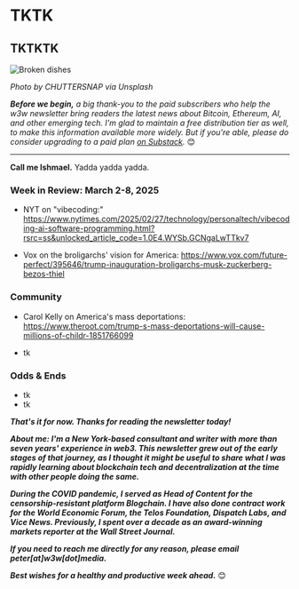# TKTK
## TKTKTK

![Broken dishes](https://w3w.news/img/chuttersnap-5000.jpg)

*Photo by CHUTTERSNAP via Unsplash*

*<strong>Before we begin,</strong> a big thank-you to the paid subscribers who help the w3w newsletter bring readers the latest news about Bitcoin, Ethereum, AI, and other emerging tech. I'm glad to maintain a free distribution tier as well, to make this information available more widely. But if you're able, please do consider upgrading to a paid plan [on Substack](https://w3wnews.substack.com/subscribe).* 😊

<hr>

**Call me Ishmael.** Yadda yadda yadda.

<!-- 150-word lead item. Some possibilities:

- CARR: Riff on AoM intvu with author Nicholas Carr re: some of the downsides of digital communication. This could also fit in the news roundup, perhaps in odds & ends: https://www.artofmanliness.com/people/relationships/podcast-1054-familiarity-breeds-contempt-and-other-underappreciated-consequences-of-digital-communication/

- ETH Denver: Riff on links to high-priority event. https://www.youtube.com/@ETHDenver/streams

- BOYCOTTS: Why withholding money from a publicly traded company works. You only need to deny marginal metrics, not move them to zero in absolute terms.

-->

### Week in Review: March 2-8, 2025

- NYT on "vibecoding:" https://www.nytimes.com/2025/02/27/technology/personaltech/vibecoding-ai-software-programming.html?rsrc=ss&unlocked_article_code=1.0E4.WYSb.GCNgaLwTTkv7

- Vox on the broligarchs' vision for America: https://www.vox.com/future-perfect/395646/trump-inauguration-broligarchs-musk-zuckerberg-bezos-thiel

### Community

<!--

- https://unpromptedthoughts.substack.com/p/yes-we-really-do-need-another-ai | Shout out Barry's new Substack + add to your Substack recommendations for new subscribers.

-->

- Carol Kelly on America's mass deportations: https://www.theroot.com/trump-s-mass-deportations-will-cause-millions-of-childr-1851766099

- tk

### Odds & Ends

- tk
- tk

_**That's it for now. Thanks for reading the newsletter today!**_

_**About me: I'm a New York-based consultant and writer with more than seven years' experience in web3. This newsletter grew out of the early stages of that journey, as I thought it might be useful to share what I was rapidly learning about blockchain tech and decentralization at the time with other people doing the same.**_

 _**During the COVID pandemic, I served as Head of Content for the censorship-resistant platform Blogchain. I have also done contract work for the World Economic Forum, the Telos Foundation, Dispatch Labs, and Vice News. Previously, I spent over a decade as an award-winning markets reporter at the Wall Street Journal.**_

 _**If you need to reach me directly for any reason, please email peter[at]w3w[dot]media.**_

 _**Best wishes for a healthy and productive week ahead.**_ 😊
